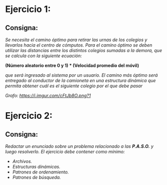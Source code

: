 # Ejercicio 1:
## Consigna:

*Se necesita el camino óptimo para retirar las urnas de los colegios y llevarlos hacia el centro de cómputos. Para el camino óptimo se deben utilizar las distancias entre los distintos colegios sumadas a la demora, que se calcula con la siguiente ecuación:*

**(Número aleatorio entre 0 y 1) * (Velocidad promedio del móvil)**

*que será ingresado al sistema por un usuario. El camino más óptimo será entregado al conductor de la camioneta en una estructura dinámica que permita obtener cuál es el siguiente colegio por el que debe pasar*

*Grafo: https://i.imgur.com/cFtJb8O.png?1*

# Ejercicio 2:
## Consigna:

*Redactar un enunciado sobre un problema relacionado a las __P.A.S.O.__ y luego resolverlo. El ejercicio debe contener como mínimo:*

- *Archivos.*
- *Estructuras dinámicas.*
- *Patrones de ordenamiento.*
- *Patrones de búsqueda.*
